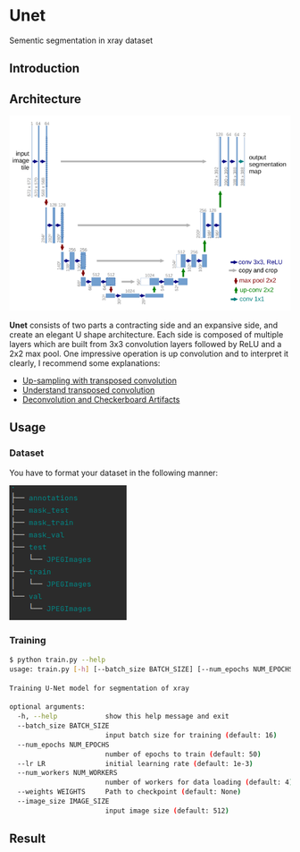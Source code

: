 # Unet
Sementic segmentation in xray dataset

## Introduction

## Architecture

![architecture](images/architecture.png)

**Unet** consists of two parts a contracting side and an expansive side, and create
an elegant U shape architecture. Each side is composed of multiple layers which are built
from 3x3 convolution layers followed by ReLU and a 2x2 max pool. One impressive operation is 
up convolution and to interpret it clearly, I recommend some explanations:
- [Up-sampling with transposed convolution](https://naokishibuya.medium.com/up-sampling-with-transposed-convolution-9ae4f2df52d0)
- [Understand transposed convolution](https://naokishibuya.medium.com/up-sampling-with-transposed-convolution-9ae4f2df52d0)
- [Deconvolution and Checkerboard Artifacts](https://distill.pub/2016/deconv-checkerboard/)

## Usage

### Dataset 

You have to format your dataset in the following manner:

![tree](images/tree.png)

### Training

```bash
$ python train.py --help
usage: train.py [-h] [--batch_size BATCH_SIZE] [--num_epochs NUM_EPOCHS] [--lr LR] [--num_workers NUM_WORKERS] [--weights WEIGHTS] [--image_size IMAGE_SIZE]

Training U-Net model for segmentation of xray

optional arguments:
  -h, --help            show this help message and exit
  --batch_size BATCH_SIZE
                        input batch size for training (default: 16)
  --num_epochs NUM_EPOCHS
                        number of epochs to train (default: 50)
  --lr LR               initial learning rate (default: 1e-3)
  --num_workers NUM_WORKERS
                        number of workers for data loading (default: 4)
  --weights WEIGHTS     Path to checkpoint (default: None)
  --image_size IMAGE_SIZE
                        input image size (default: 512)
```
## Result
